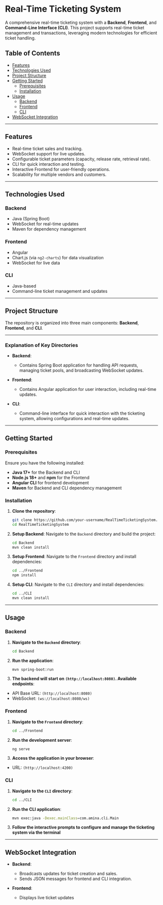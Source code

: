 # Real-Time Ticketing System

A comprehensive real-time ticketing system with a **Backend**, **Frontend**, and **Command-Line Interface (CLI)**. This project supports real-time ticket management and transactions, leveraging modern technologies for efficient ticket handling.

## Table of Contents

- [Features](#features)
- [Technologies Used](#technologies-used)
- [Project Structure](#project-structure)
- [Getting Started](#getting-started)
  - [Prerequisites](#prerequisites)
  - [Installation](#installation)
- [Usage](#usage)
  - [Backend](#backend)
  - [Frontend](#frontend)
  - [CLI](#cli)
- [WebSocket Integration](#websocket-integration)

---

## Features

- Real-time ticket sales and tracking.
- WebSocket support for live updates.
- Configurable ticket parameters (capacity, release rate, retrieval rate).
- CLI for quick interaction and testing.
- Interactive Frontend for user-friendly operations.
- Scalability for multiple vendors and customers.

---

## Technologies Used

### Backend
- Java (Spring Boot)
- WebSocket for real-time updates
- Maven for dependency management

### Frontend
- Angular
- Chart.js (via `ng2-charts`) for data visualization
- WebSocket for live data

### CLI
- Java-based
- Command-line ticket management and updates

---

## Project Structure

The repository is organized into three main components: **Backend**, **Frontend**, and **CLI**.

---

### Explanation of Key Directories

- **Backend**:
  - Contains Spring Boot application for handling API requests, managing ticket pools, and broadcasting WebSocket updates.
  
- **Frontend**:
  - Contains Angular application for user interaction, including real-time updates.

- **CLI**:
  - Command-line interface for quick interaction with the ticketing system, allowing configurations and real-time updates.


---

## Getting Started
### Prerequisites

Ensure you have the following installed:
- **Java 17+** for the Backend and CLI
- **Node.js 18+** and **npm** for the Frontend
- **Angular CLI** for frontend development
- **Maven** for Backend and CLI dependency management

### Installation

1. **Clone the repository**:
   ```bash
   git clone https://github.com/your-username/RealTimeTicketingSystem.git
   cd RealTimeTicketingSystem
   
2. **Setup Backend**:
   Navigate to the `Backend` directory and build the project:
   ```bash
   cd Backend
   mvn clean install
   
3. **Setup Frontend**:
   Navigate to the `Frontend` directory and install dependencies:
   ```bash
   cd ../Frontend
   npm install

4. **Setup CLI**:
   Navigate to the `CLI` directory and install dependencies:
   ```bash
   cd ../CLI
   mvn clean install
   
---

## Usage

### Backend

1. **Navigate to the `Backend` directory**:
   ```bash
   cd Backend
   
2. **Run the application**:
   ```bash
   mvn spring-boot:run

3. **The backend will start on `(http://localhost:8080)`. Available endpoints**:
- API Base URL: `(http://localhost:8080)`
- WebSocket: `(ws://localhost:8080/ws)`


### Frontend

1. **Navigate to the `Frontend` directory**:
   ```bash
   cd ../Frontend
   
2. **Run the development server**:
   ```bash
   ng serve

3. **Access the application in your browser**:
- URL: `(http://localhost:4200)`


### CLI

1. **Navigate to the `CLI` directory**:
   ```bash
   cd ../CLI
   
2. **Run the CLI application**:
   ```bash
   mvn exec:java -Dexec.mainClass=com.amina.cli.Main
   
3. **Follow the interactive prompts to configure and manage the ticketing system via the terminal**

---

## WebSocket Integration

- **Backend**:
  - Broadcasts updates for ticket creation and sales.
  - Sends JSON messages for frontend and CLI integration.
    
- **Frontend**:
  - Displays live ticket updates 


